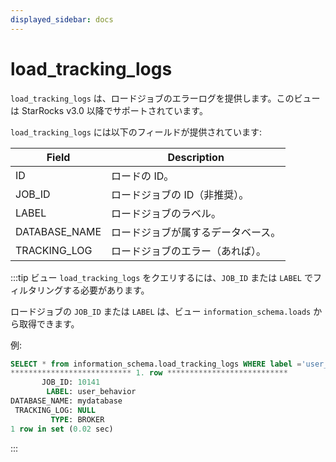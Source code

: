 ```yaml
---
displayed_sidebar: docs
---
```


# load_tracking_logs

`load_tracking_logs` は、ロードジョブのエラーログを提供します。このビューは StarRocks v3.0 以降でサポートされています。

`load_tracking_logs` には以下のフィールドが提供されています:

| **Field**     | **Description**                            |
| ------------- | ------------------------------------------ |
| ID            | ロードの ID。                              |
| JOB_ID        | ロードジョブの ID（非推奨）。              |
| LABEL         | ロードジョブのラベル。                     |
| DATABASE_NAME | ロードジョブが属するデータベース。         |
| TRACKING_LOG  | ロードジョブのエラー（あれば）。           |

:::tip
ビュー `load_tracking_logs` をクエリするには、`JOB_ID` または `LABEL` でフィルタリングする必要があります。

ロードジョブの `JOB_ID` または `LABEL` は、ビュー `information_schema.loads` から取得できます。

例:

```sql
SELECT * from information_schema.load_tracking_logs WHERE label ='user_behavior'\G
*************************** 1. row ***************************
       JOB_ID: 10141
        LABEL: user_behavior
DATABASE_NAME: mydatabase
 TRACKING_LOG: NULL
         TYPE: BROKER
1 row in set (0.02 sec)
```
:::